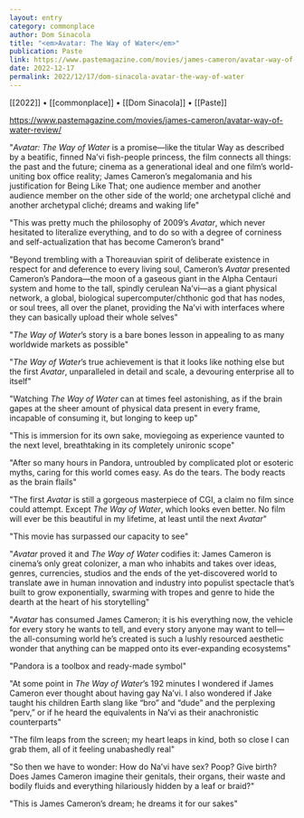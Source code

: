 ```yaml
---
layout: entry
category: commonplace
author: Dom Sinacola
title: "<em>Avatar: The Way of Water</em>"
publication: Paste
link: https://www.pastemagazine.com/movies/james-cameron/avatar-way-of-water-review/
date: 2022-12-17
permalink: 2022/12/17/dom-sinacola-avatar-the-way-of-water
---
```


[[2022]] • [[commonplace]] • [[Dom Sinacola]] • [[Paste]]

https://www.pastemagazine.com/movies/james-cameron/avatar-way-of-water-review/

"*Avatar: The Way of Water* is a promise—like the titular Way as described by a beatific, finned Na’vi fish-people princess, the film connects all things: the past and the future; cinema as a generational ideal and one film’s world-uniting box office reality; James Cameron’s megalomania and his justification for Being Like That; one audience member and another audience member on the other side of the world; one archetypal cliché and another archetypal cliché; dreams and waking life"

"This was pretty much the philosophy of 2009’s *Avatar*, which never hesitated to literalize everything, and to do so with a degree of corniness and self-actualization that has become Cameron’s brand"

"Beyond trembling with a Thoreauvian spirit of deliberate existence in respect for and deference to every living soul, Cameron’s *Avatar* presented Cameron’s Pandora—the moon of a gaseous giant in the Alpha Centauri system and home to the tall, spindly cerulean Na’vi—as a giant physical network, a global, biological supercomputer/chthonic god that has nodes, or soul trees, all over the planet, providing the Na’vi with interfaces where they can basically upload their whole selves"

"*The Way of Water*’s story is a bare bones lesson in appealing to as many worldwide markets as possible"

"*The Way of Water*’s true achievement is that it looks like nothing else but the first *Avatar*, unparalleled in detail and scale, a devouring enterprise all to itself"

"Watching *The Way of Water* can at times feel astonishing, as if the brain gapes at the sheer amount of physical data present in every frame, incapable of consuming it, but longing to keep up"

"This is immersion for its own sake, moviegoing as experience vaunted to the next level, breathtaking in its completely unironic scope"

"After so many hours in Pandora, untroubled by complicated plot or esoteric myths, caring for this world comes easy. As do the tears. The body reacts as the brain flails"

"The first *Avatar* is still a gorgeous masterpiece of CGI, a claim no film since could attempt. Except *The Way of Water*, which looks even better. No film will ever be this beautiful in my lifetime, at least until the next *Avatar*"

"This movie has surpassed our capacity to see"

"*Avatar* proved it and *The Way of Water* codifies it: James Cameron is cinema’s only great colonizer, a man who inhabits and takes over ideas, genres, currencies, studios and the ends of the yet-discovered world to translate awe in human innovation and industry into populist spectacle that’s built to grow exponentially, swarming with tropes and genre to hide the dearth at the heart of his storytelling"

"*Avatar* has consumed James Cameron; it is his everything now, the vehicle for every story he wants to tell, and every story anyone may want to tell—the all-consuming world he’s created is such a lushly resourced aesthetic wonder that anything can be mapped onto its ever-expanding ecosystems"

"Pandora is a toolbox and ready-made symbol"

"At some point in *The Way of Water*’s 192 minutes I wondered if James Cameron ever thought about having gay Na’vi. I also wondered if Jake taught his children Earth slang like “bro” and “dude” and the perplexing “perv,” or if he heard the equivalents in Na’vi as their anachronistic counterparts"

"The film leaps from the screen; my heart leaps in kind, both so close I can grab them, all of it feeling unabashedly real"

"So then we have to wonder: How do Na’vi have sex? Poop? Give birth? Does James Cameron imagine their genitals, their organs, their waste and bodily fluids and everything hilariously hidden by a leaf or braid?"

"This is James Cameron’s dream; he dreams it for our sakes"

